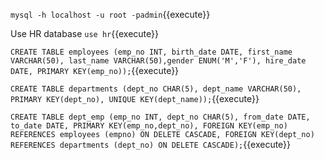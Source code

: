 
`mysql -h localhost -u root -padmin`{{execute}}

Use HR database `use hr`{{execute}}

`CREATE TABLE employees (emp_no INT, birth_date DATE, first_name VARCHAR(50), last_name VARCHAR(50),gender ENUM('M','F'), hire_date DATE, PRIMARY KEY(emp_no));`{{execute}}

`CREATE TABLE departments (dept_no CHAR(5), dept_name VARCHAR(50), PRIMARY KEY(dept_no), UNIQUE KEY(dept_name));`{{execute}}

`CREATE TABLE dept_emp (emp_no INT, dept_no CHAR(5), from_date DATE, to_date DATE, PRIMARY KEY(emp_no,dept_no), FOREIGN KEY(emp_no) REFERENCES employees (empno) ON DELETE CASCADE, FOREIGN KEY(dept_no) REFERENCES departments (dept_no) ON DELETE CASCADE);`{{execute}}



